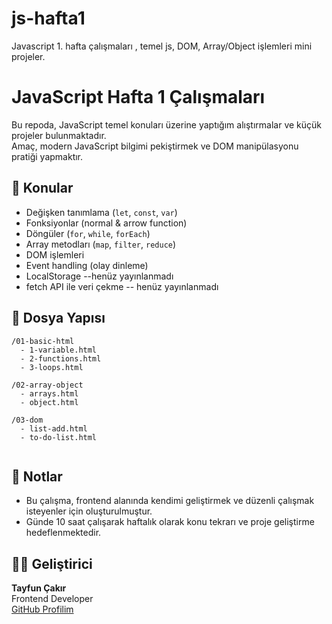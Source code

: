# js-hafta1
Javascript 1. hafta çalışmaları , temel js, DOM, Array/Object işlemleri mini projeler.


# JavaScript Hafta 1 Çalışmaları

Bu repoda, JavaScript temel konuları üzerine yaptığım alıştırmalar ve küçük projeler bulunmaktadır.  
Amaç, modern JavaScript bilgimi pekiştirmek ve DOM manipülasyonu pratiği yapmaktır.

## 🚀 Konular

- Değişken tanımlama (`let`, `const`, `var`)
- Fonksiyonlar (normal & arrow function)
- Döngüler (`for`, `while`, `forEach`)
- Array metodları (`map`, `filter`, `reduce`)
- DOM işlemleri
- Event handling (olay dinleme)
- LocalStorage --henüz yayınlanmadı
- fetch API ile veri çekme -- henüz yayınlanmadı

## 📂 Dosya Yapısı

```
/01-basic-html
  - 1-variable.html
  - 2-functions.html
  - 3-loops.html

/02-array-object
  - arrays.html
  - object.html

/03-dom
  - list-add.html
  - to-do-list.html


```

## 📌 Notlar

- Bu çalışma, frontend alanında kendimi geliştirmek ve düzenli çalışmak isteyenler için oluşturulmuştur.
- Günde 10 saat çalışarak haftalık olarak konu tekrarı ve proje geliştirme hedeflenmektedir.

## 🧑‍💻 Geliştirici

**Tayfun Çakır**  
Frontend Developer  
[GitHub Profilim](https://github.com/tayfuncakirr)

